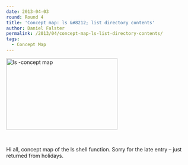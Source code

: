 ```yaml
---
date: 2013-04-03
round: Round 4
title: 'Concept map: ls &#8212; list directory contents'
author: Daniel Falster
permalink: /2013/04/concept-map-ls-list-directory-contents/
tags:
  - Concept Map
---
```

[<img class="alignnone size-medium wp-image-2068" alt="ls -concept map" src="/software-carpentry-training-website/uploads/2013/04/ls-concept-map1-300x193.png" width="300" height="193" />][1]

&nbsp;

Hi all, concept map of the ls shell function. Sorry for the late entry &#8211; just returned from holidays.

&nbsp;

 [1]: /software-carpentry-training-website/uploads/2013/04/ls-concept-map1.png
